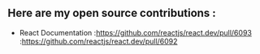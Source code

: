 ## Here are my open source contributions :

+ React Documentation :https://github.com/reactjs/react.dev/pull/6093
                      :https://github.com/reactjs/react.dev/pull/6092
                      